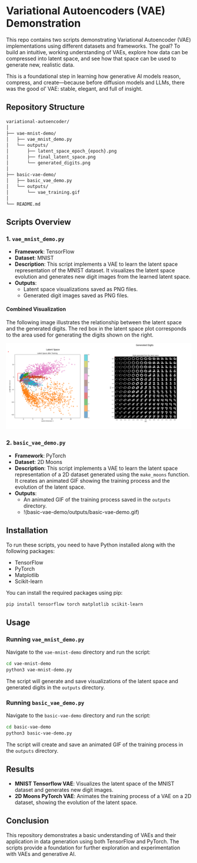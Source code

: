 # Variational Autoencoders (VAE) Demonstration

This repo contains two scripts demonstrating Variational Autoencoder (VAE) implementations using different datasets and frameworks. The goal? To build an intuitive, working understanding of VAEs, explore how data can be compressed into latent space, and see how that space can be used to generate new, realistic data.

This is a foundational step in learning how generative AI models reason, compress, and create—because before diffusion models and LLMs, there was the good ol’ VAE: stable, elegant, and full of insight.

## Repository Structure

```
variational-autoencoder/
│
├── vae-mnist-demo/
│   ├── vae_mnist_demo.py
│   └── outputs/
│       ├── latent_space_epoch_{epoch}.png
│       ├── final_latent_space.png
│       └── generated_digits.png
│
├── basic-vae-demo/
│   ├── basic_vae_demo.py
│   └── outputs/
│       └── vae_training.gif
│
└── README.md
```

## Scripts Overview

### 1. `vae_mnist_demo.py`

- **Framework**: TensorFlow
- **Dataset**: MNIST
- **Description**: This script implements a VAE to learn the latent space representation of the MNIST dataset. It visualizes the latent space evolution and generates new digit images from the learned latent space.
- **Outputs**: 
  - Latent space visualizations saved as PNG files.
  - Generated digit images saved as PNG files.

#### Combined Visualization

The following image illustrates the relationship between the latent space and the generated digits. The red box in the latent space plot corresponds to the area used for generating the digits shown on the right.

![Combined Visualization](vae-mnist-demo/outputs/combined_visualization.png)

### 2. `basic_vae_demo.py`

- **Framework**: PyTorch
- **Dataset**: 2D Moons
- **Description**: This script implements a VAE to learn the latent space representation of a 2D dataset generated using the `make_moons` function. It creates an animated GIF showing the training process and the evolution of the latent space.
- **Outputs**: 
  - An animated GIF of the training process saved in the `outputs` directory.
  - !(basic-vae-demo/outputs/basic-vae-demo.gif)

## Installation

To run these scripts, you need to have Python installed along with the following packages:

- TensorFlow
- PyTorch
- Matplotlib
- Scikit-learn

You can install the required packages using pip:

```bash
pip install tensorflow torch matplotlib scikit-learn
```

## Usage

### Running `vae_mnist_demo.py`

Navigate to the `vae-mnist-demo` directory and run the script:

```bash
cd vae-mnist-demo
python3 vae-mnist-demo.py
```

The script will generate and save visualizations of the latent space and generated digits in the `outputs` directory.

### Running `basic_vae_demo.py`

Navigate to the `basic-vae-demo` directory and run the script:

```bash
cd basic-vae-demo
python3 basic-vae-demo.py
```

The script will create and save an animated GIF of the training process in the `outputs` directory.

## Results

- **MNIST Tensorflow VAE**: Visualizes the latent space of the MNIST dataset and generates new digit images.
- **2D Moons PyTorch VAE**: Animates the training process of a VAE on a 2D dataset, showing the evolution of the latent space.

## Conclusion

This repository demonstrates a basic understanding of VAEs and their application in data generation using both TensorFlow and PyTorch. The scripts provide a foundation for further exploration and experimentation with VAEs and generative AI. 
